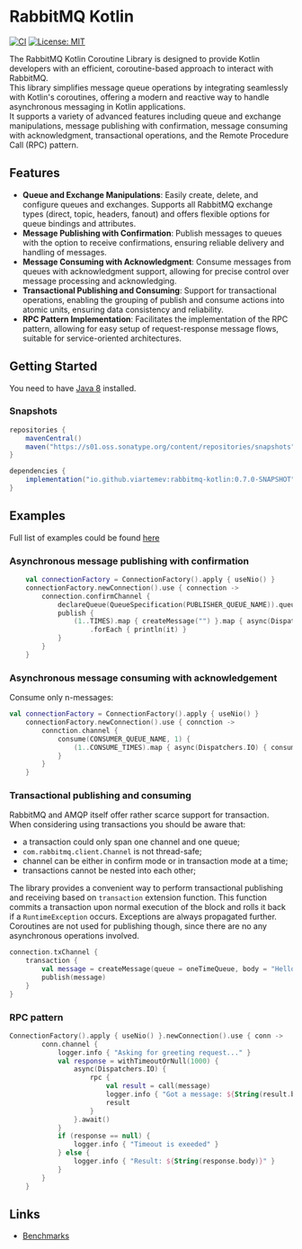 # RabbitMQ Kotlin
[![CI](https://github.com/viartemev/rabbitmq-kotlin/actions/workflows/gradle.yml/badge.svg?branch=master)](https://github.com/viartemev/rabbitmq-kotlin/actions/workflows/gradle.yml)
[![License: MIT](https://img.shields.io/badge/License-MIT-yellow.svg)](https://opensource.org/licenses/MIT)

The RabbitMQ Kotlin Coroutine Library is designed to provide Kotlin developers with an efficient, coroutine-based approach to interact with RabbitMQ.  
This library simplifies message queue operations by integrating seamlessly with Kotlin's coroutines, offering a modern and reactive way to handle asynchronous messaging in Kotlin applications.   
It supports a variety of advanced features including queue and exchange manipulations, message publishing with confirmation, message consuming with acknowledgment, transactional operations, and the Remote Procedure Call (RPC) pattern.  

## Features

- **Queue and Exchange Manipulations**: Easily create, delete, and configure queues and exchanges. Supports all RabbitMQ exchange types (direct, topic, headers, fanout) and offers flexible options for queue bindings and attributes.
- **Message Publishing with Confirmation**: Publish messages to queues with the option to receive confirmations, ensuring reliable delivery and handling of messages.
- **Message Consuming with Acknowledgment**: Consume messages from queues with acknowledgment support, allowing for precise control over message processing and acknowledging.
- **Transactional Publishing and Consuming**: Support for transactional operations, enabling the grouping of publish and consume actions into atomic units, ensuring data consistency and reliability.
- **RPC Pattern Implementation**: Facilitates the implementation of the RPC pattern, allowing for easy setup of request-response message flows, suitable for service-oriented architectures.

## Getting Started
You need to have [Java 8](https://www.oracle.com/java/technologies/javase/javase8u211-later-archive-downloads.html) installed.

### Snapshots
```gradle
repositories {
    mavenCentral()
    maven("https://s01.oss.sonatype.org/content/repositories/snapshots")
}

dependencies {
    implementation("io.github.viartemev:rabbitmq-kotlin:0.7.0-SNAPSHOT")
}
```

## Examples
Full list of examples could be found [here](https://github.com/viartemev/rabbitmq-kotlin/tree/master/rabbitmq-kotlin-example/src/main)

### Asynchronous message publishing with confirmation
```kotlin
    val connectionFactory = ConnectionFactory().apply { useNio() }
    connectionFactory.newConnection().use { connection ->
        connection.confirmChannel {
            declareQueue(QueueSpecification(PUBLISHER_QUEUE_NAME)).queue
            publish {
                (1..TIMES).map { createMessage("") }.map { async(Dispatchers.IO) { publishWithConfirm(it) } }.awaitAll()
                    .forEach { println(it) }
            }
        }
    }
```

### Asynchronous message consuming with acknowledgement
Consume only n-messages:
```kotlin
val connectionFactory = ConnectionFactory().apply { useNio() }
    connectionFactory.newConnection().use { connction ->
        connction.channel {
            consume(CONSUMER_QUEUE_NAME, 1) {
                (1..CONSUME_TIMES).map { async(Dispatchers.IO) { consumeMessageWithConfirm(handler) } }.awaitAll()
            }
        }
    }
```

### Transactional publishing and consuming

RabbitMQ and AMQP itself offer rather scarce support for transaction. When considering using transactions you should be aware that:
* a transaction could only span one channel and one queue;
* `com.rabbitmq.client.Channel` is not thread-safe;
* channel can be either in confirm mode or in transaction mode at a time;
* transactions cannot be nested into each other;

 The library provides a convenient way to perform transactional publishing and receiving based on `transaction` extension function. This function commits a transaction upon normal execution of the block and rolls it back if a `RuntimeException` occurs. Exceptions are always propagated further. Coroutines are not used for publishing though, since there are no any asynchronous operations involved.

```kotlin
connection.txChannel {
    transaction {
        val message = createMessage(queue = oneTimeQueue, body = "Hello from tx")
        publish(message)
    }
}
```

### RPC pattern
```kotlin
ConnectionFactory().apply { useNio() }.newConnection().use { conn ->
        conn.channel {
            logger.info { "Asking for greeting request..." }
            val response = withTimeoutOrNull(1000) {
                async(Dispatchers.IO) {
                    rpc {
                        val result = call(message)
                        logger.info { "Got a message: ${String(result.body)}" }
                        result
                    }
                }.await()
            }
            if (response == null) {
                logger.info { "Timeout is exeeded" }
            } else {
                logger.info { "Result: ${String(response.body)}" }
            }
        }
    }
```

## Links
* [Benchmarks](https://github.com/viartemev/the-white-rabbit/issues/88#issuecomment-470461937)
